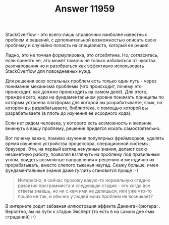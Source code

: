 ﻿---
title: "Answer 11959"
se.owner.user_id: 221771
se.owner.display_name: "Uranus"
se.owner.link: "https://ru.meta.stackoverflow.com/users/221771/uranus"
se.answer_id: 11959
se.question_id: 11956
se.post_type: answer
se.is_accepted: False
---
<p>StackOverflow - это всего-лишь справочник наиболее известных проблем и решений, с дополнительной возможностью описать свою проблему и случайно попасть на специалиста, который ее решил.</p>
<p>Ладно, это не точная формулировка, это отсебятина. Но, согласитесь, если принять ее, это может помочь не только избавиться от чувства разочарования но и разобраться как эффективно использовать StackOverflow для повседневных нужд.</p>
<p>Для решения всех остальных проблем есть только один путь - через понимание механизма проблемы (что происходит, почему это происходит, как должно происходить на самом деле). Для этого, прежде всего, надо на фундаментальном уровне понимать принципы по которым устроена платформа для которой вы разрабатываете, язык, на котором вы разрабатываете, библиотека, с помощью которой вы разрабатываете (в плоть до изучения ее исходного кода).</p>
<p>Если нет рядом человека, у которого есть возможность и желание вникнуть в вашу проблему, решение придется искать самостоятельно.</p>
<p>Вот почему важно, помимо изучения популярных фреймворков, уделять время изучению устройства процессора, операционной системы, браузера. Эти, на первый взгляд ненужные знания, делают свою незаметную работу, позволяя взглянуть на проблему под правильным углом, увидеть возможные направления к решению и методично их прорабатывать, вместо слепого тыканья наугад. Скажу больше, имея фундаментальные знания даже гуглить становится проще :-)</p>
<blockquote>
<p>Интересно, я сейчас прохожу какую-то нормальную стадию развития программиста и следующая стадия - это когда все ответы знаешь, но ни с кем ими не делишься, или уже что-то пошло не так, и обычно у людей моих проблем не возникает?</p>
</blockquote>
<p>В интернете ходит забавная иллюстрация эффекта Данинга-Крюгера: <img src="https://tn.fishki.net/26/upload/post/2020/11/05/3465533/1_9656f891b7fbf18a1e04968fa3a4700e.jpg" alt="" />.
Вероятно, вы на пути к стадии Эксперт (то есть в на самом дне ямы страданий) :-)</p>
